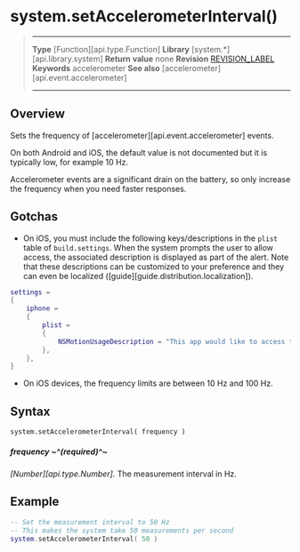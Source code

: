 # system.setAccelerometerInterval()

> --------------------- ------------------------------------------------------------------------------------------
> __Type__              [Function][api.type.Function]
> __Library__           [system.*][api.library.system]
> __Return value__      none
> __Revision__          [REVISION_LABEL](REVISION_URL)
> __Keywords__          accelerometer
> __See also__          [accelerometer][api.event.accelerometer]
> --------------------- ------------------------------------------------------------------------------------------


## Overview

Sets the frequency of [accelerometer][api.event.accelerometer] events.

On both Android and iOS, the default value is not documented but it is typically low, for example 10&nbsp;Hz.

<div class="docs-tip-outer docs-tip-color-alert">
<div class="docs-tip-inner-left">
<div class="fa fa-exclamation-circle" style="font-size: 35px;"></div>
</div>
<div class="docs-tip-inner-right">

Accelerometer events are a significant drain on the battery, so only increase the frequency when you need faster responses.

</div>
</div>


## Gotchas

* On iOS, you must include the following keys/descriptions in the `plist` table of `build.settings`. When the system prompts the user to allow access, the associated description is displayed as part of the alert. Note that these descriptions can be customized to your preference and they can even be localized \([guide][guide.distribution.localization]\).

<div class="code-indent">

``````lua
settings =
{
	iphone =
	{
		plist =
		{
			NSMotionUsageDescription = "This app would like to access the accelerometer.",
		},
	},
}
``````

</div>

* On iOS devices, the frequency limits are between 10&nbsp;Hz and 100&nbsp;Hz.


## Syntax

	system.setAccelerometerInterval( frequency )

##### frequency ~^(required)^~
_[Number][api.type.Number]._ The measurement interval in Hz.


## Example

``````lua
-- Set the measurement interval to 50 Hz
-- This makes the system take 50 measurements per second
system.setAccelerometerInterval( 50 )
``````
